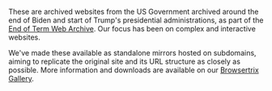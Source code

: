 These are archived websites from the US Government archived around the end of Biden and start of Trump's presidential administrations, as part of the [End of Term Web Archive](https://eotarchive.org/). Our focus has been on complex and interactive websites.

We've made these available as standalone mirrors hosted on subdomains, aiming to replicate the original site and its URL structure as closely as possible. More information and downloads are available on our [Browsertrix Gallery](https://app.browsertrix.com/explore/usgov-archive).
